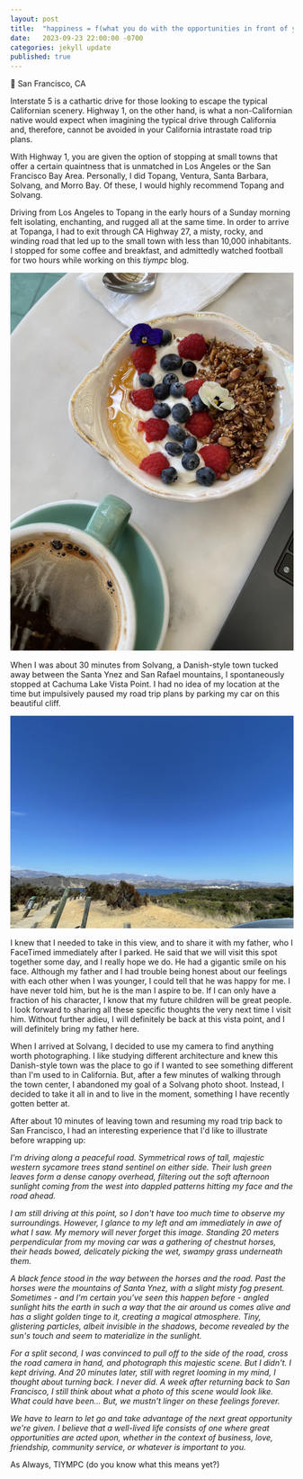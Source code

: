```yaml
---
layout: post
title:  "happiness = f(what you do with the opportunities in front of you)"
date:   2023-09-23 22:00:00 -0700
categories: jekyll update
published: true
---
```

📍 San Francisco, CA

Interstate 5 is a cathartic drive for those looking to escape the typical Californian scenery. Highway 1, on the other hand, is what a non-Californian native would expect when imagining the typical drive through California and, therefore, cannot be avoided in your California intrastate road trip plans.

With Highway 1, you are given the option of stopping at small towns that offer a certain quaintness that is unmatched in Los Angeles or the San Francisco Bay Area. Personally, I did Topang, Ventura, Santa Barbara, Solvang, and Morro Bay. Of these, I would highly recommend Topang and Solvang.

Driving from Los Angeles to Topang in the early hours of a Sunday morning felt isolating, enchanting, and rugged all at the same time. In order to arrive at Topanga, I had to exit through CA Highway 27, a misty, rocky, and winding road that led up to the small town with less than 10,000 inhabitants. I stopped for some coffee and breakfast, and admittedly watched football for two hours while working on this *tiympc* blog.

![Topanga Living Cafe](/images/topanga-living-cafe.jpg)

When I was about 30 minutes from Solvang, a Danish-style town tucked away between the Santa Ynez and San Rafael mountains, I spontaneously stopped at Cachuma Lake Vista Point. I had no idea of my location at the time but impulsively paused my road trip plans by parking my car on this beautiful cliff.

![Cachuma Lake Vista Point](/images/cachuma.jpg)

I knew that I needed to take in this view, and to share it with my father, who I FaceTimed immediately after I parked. He said that we will visit this spot together some day, and I really hope we do. He had a gigantic smile on his face. Although my father and I had trouble being honest about our feelings with each other when I was younger, I could tell that he was happy for me. I have never told him, but he is the man I aspire to be. If I can only have a fraction of his character, I know that my future children will be great people. I look forward to sharing all these specific thoughts the very next time I visit him. Without further adieu, I will definitely be back at this vista point, and I will definitely bring my father here.

When I arrived at Solvang, I decided to use my camera to find anything worth photographing. I like studying different architecture and knew this Danish-style town was the place to go if I wanted to see something different than I'm used to in California. But, after a few minutes of walking through the town center, I abandoned my goal of a Solvang photo shoot. Instead, I decided to take it all in and to live in the moment, something I have recently gotten better at.

After about 10 minutes of leaving town and resuming my road trip back to San Francisco, I had an interesting experience that I'd like to illustrate before wrapping up:


*I'm driving along a peaceful road. Symmetrical rows of tall, majestic western sycamore trees stand sentinel on either side. Their lush green leaves form a dense canopy overhead, filtering out the soft afternoon sunlight coming from the west into dappled patterns hitting my face and the road ahead.*

*I am still driving at this point, so I don't have too much time to observe my surroundings. However, I glance to my left and am immediately in awe of what I saw. My memory will never forget this image. Standing 20 meters perpendicular from my moving car was a gathering of chestnut horses, their heads bowed, delicately picking the wet, swampy grass underneath them.*


*A black fence stood in the way between the horses and the road. Past the horses were the mountains of Santa Ynez, with a slight misty fog present. Sometimes - and I'm certain you've seen this happen before - angled sunlight hits the earth in such a way that the air around us comes alive and has a slight golden tinge to it, creating a magical atmosphere. Tiny, glistering particles, albeit invisible in the shadows, become revealed by the sun's touch and seem to materialize in the sunlight.*


*For a split second, I was convinced to pull off to the side of the road, cross the road camera in hand, and photograph this majestic scene. But I didn't. I kept driving. And 20 minutes later, still with regret looming in my mind, I thought about turning back. I never did. A week after returning back to San Francisco, I still think about what a photo of this scene would look like. What could have been... But, we mustn't linger on these feelings forever.*


*We have to learn to let go and take advantage of the next great opportunity we're given. I believe that a well-lived life consists of one where great opportunities are acted upon, whether in the context of business, love, friendship, community service, or whatever is important to you.*

As Always, TIYMPC (do you know what this means yet?)